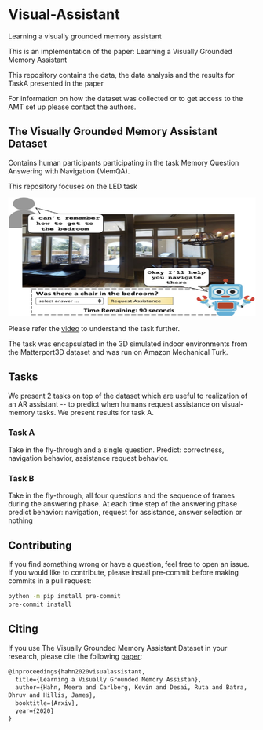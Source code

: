 # Visual-Assistant
Learning a visually grounded memory assistant

This is an implementation of the paper: Learning a Visually Grounded Memory Assistant

This repository contains the data, the data analysis and the results for TaskA presented in the paper

For information on how the dataset was collected or to get access to the AMT set up please contact the authors. 

## The Visually Grounded Memory Assistant Dataset

Contains human participants participating in the task Memory Question Answering with Navigation (MemQA). 

This repository focuses on the LED task
<p align="center">
  <img width="627" height="242" src="./src/teaser.jpg" alt="Visual Assistant">
</p>


Please refer the [video](https://www.youtube.com/watch?v=T97r2leqFyQ) to understand the task further. 

The task was encapsulated in the 3D simulated indoor environments from the Matterport3D dataset and was run on Amazon Mechanical Turk.

## Tasks

We present 2 tasks on top of the dataset which are useful to realization of an AR assistant -- to predict when humans request assistance on visual-memory tasks. We present results for task A. 

### Task A
Take in the fly-through and a single question. Predict: correctness, navigation behavior, assistance request behavior.

### Task B
Take in the fly-through, all four questions and the sequence of frames during the answering phase. At each time step of the answering phase predict behavior: navigation, request for assistance, answer selection or nothing

## Contributing

If you find something wrong or have a question, feel free to open an issue. If you would like to contribute, please install pre-commit before making commits in a pull request:

```bash
python -m pip install pre-commit
pre-commit install
```

## Citing

If you use The Visually Grounded Memory Assistant Dataset in your research, please cite the following [paper](https://arxiv.org/):

```
@inproceedings{hahn2020visualassistant,
  title={Learning a Visually Grounded Memory Assistan},
  author={Hahn, Meera and Carlberg, Kevin and Desai, Ruta and Batra, Dhruv and Hillis, James},
  booktitle={Arxiv},
  year={2020}
}
